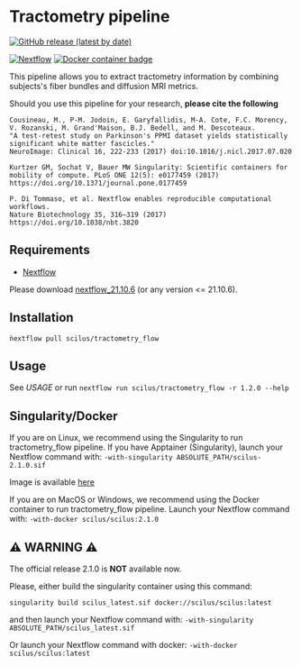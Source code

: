 Tractometry pipeline
====================

[![GitHub release (latest by date)](https://img.shields.io/github/v/release/scilus/tractometry_flow)](https://github.com/scilus/tractometry_flow/releases)

[![Nextflow](https://img.shields.io/badge/nextflow-21.10.6-brightgreen.svg)](https://www.nextflow.io/)
[![Docker container badge](https://img.shields.io/docker/v/scilus/scilus?label=docker&logo=docker&logoColor=white)](https://hub.docker.com/r/scilus/scilus)

This pipeline allows you to extract tractometry information by combining
subjects's fiber bundles and diffusion MRI metrics.

Should you use this pipeline for your research, **please cite the following**

```
Cousineau, M., P-M. Jodoin, E. Garyfallidis, M-A. Cote, F.C. Morency, V. Rozanski, M. Grand'Maison, B.J. Bedell, and M. Descoteaux.
"A test-retest study on Parkinson's PPMI dataset yields statistically significant white matter fascicles."
NeuroImage: Clinical 16, 222-233 (2017) doi:10.1016/j.nicl.2017.07.020

Kurtzer GM, Sochat V, Bauer MW Singularity: Scientific containers for
mobility of compute. PLoS ONE 12(5): e0177459 (2017)
https://doi.org/10.1371/journal.pone.0177459

P. Di Tommaso, et al. Nextflow enables reproducible computational workflows.
Nature Biotechnology 35, 316–319 (2017) https://doi.org/10.1038/nbt.3820
```

Requirements
------------

- [Nextflow](https://www.nextflow.io)

Please download [nextflow_21.10.6](https://github.com/nextflow-io/nextflow/releases/download/v21.10.6/nextflow-21.10.6-all) (or any version <= 21.10.6).

Installation
-----------

`ǹextflow pull scilus/tractometry_flow`

Usage
-----------

See *USAGE* or run `nextflow run scilus/tractometry_flow -r 1.2.0 --help`

Singularity/Docker
-----------
If you are on Linux, we recommend using the Singularity to run tractometry_flow pipeline.
If you have Apptainer (Singularity), launch your Nextflow command with:
`-with-singularity ABSOLUTE_PATH/scilus-2.1.0.sif`

Image is available [here](http://scil.dinf.usherbrooke.ca/en/containers_list/scilus-2.1.0.sif)

If you are on MacOS or Windows, we recommend using the Docker container to run tractometry_flow pipeline.
Launch your Nextflow command with:
`-with-docker scilus/scilus:2.1.0`

:warning: WARNING :warning:
---------
The official release 2.1.0 is **NOT** available now.

Please, either build the singularity container using this command: 

`singularity build scilus_latest.sif docker://scilus/scilus:latest` 

and then launch your Nextflow command with:
`-with-singularity ABSOLUTE_PATH/scilus_latest.sif`

Or launch your Nextflow command with docker:
`-with-docker scilus/scilus:latest`
